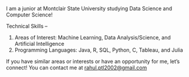 I am a junior at Montclair State University studying Data Science and Computer Science!

Technical Skills – 
1. Areas of Interest: Machine Learning, Data Analysis/Science, and Artificial Intelligence
2. Programming Languages: Java, R, SQL, Python, C, Tableau, and Julia

If you have similar areas or interests or have an opportunity for me, let’s connect! You can contact me at rahul.ptl2002@gmail.com

<!---
rahulptl2002/rahulptl2002 is a ✨ special ✨ repository because its `README.md` (this file) appears on your GitHub profile.
You can click the Preview link to take a look at your changes.
--->
